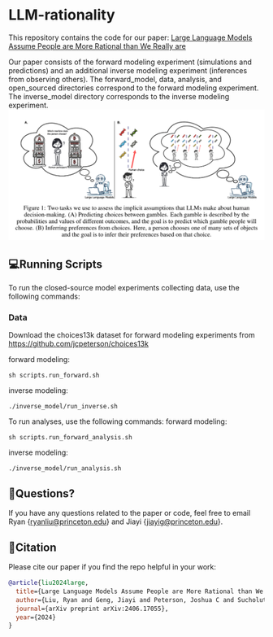 # LLM-rationality 
This repository contains the code for our paper: [Large Language Models Assume People are More Rational than We Really are](https://arxiv.org/abs/2406.17055)

Our paper consists of the forward modeling experiment (simulations and predictions) and an additional inverse modeling experiment (inferences from observing others). The forward_model, data, analysis, and open_sourced directories correspond to the forward modeling experiment. The inverse_model directory corresponds to the inverse modeling experiment. 
<img src="./LLM_rationality.png" width="1000px"></img>

## 💻Running Scripts
To run the closed-source model experiments collecting data, use the following commands:

### Data
Download the choices13k dataset for forward modeling experiments from https://github.com/jcpeterson/choices13k

forward modeling: 
```shell
sh scripts.run_forward.sh
```

inverse modeling: 
```shell
./inverse_model/run_inverse.sh
```

To run analyses, use the following commands:
forward modeling: 
```shell
sh scripts.run_forward_analysis.sh
```
inverse modeling: 
```shell
./inverse_model/run_analysis.sh
```

## 🤔Questions?
If you have any questions related to the paper or code, feel free to email Ryan {ryanliu@princeton.edu} and Jiayi {jiayig@princeton.edu}.

## 🔗Citation
Please cite our paper if you find the repo helpful in your work:
```bibtex
@article{liu2024large,
  title={Large Language Models Assume People are More Rational than We Really are},
  author={Liu, Ryan and Geng, Jiayi and Peterson, Joshua C and Sucholutsky, Ilia and Griffiths, Thomas L},
  journal={arXiv preprint arXiv:2406.17055},
  year={2024}
}
```